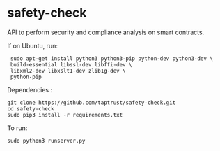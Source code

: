 # safety-check

API to perform security and compliance analysis on smart contracts.

If on Ubuntu, run:
     
     sudo apt-get install python3 python3-pip python-dev python3-dev \
     build-essential libssl-dev libffi-dev \
     libxml2-dev libxslt1-dev zlib1g-dev \
     python-pip

Dependencies :

	git clone https://github.com/taptrust/safety-check.git
	cd safety-check
	sudo pip3 install -r requirements.txt

To run:

    sudo python3 runserver.py
